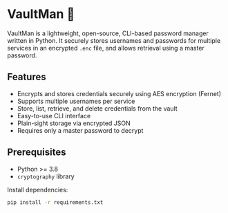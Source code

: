 # VaultMan 🔐

VaultMan is a lightweight, open-source, CLI-based password manager written in Python. It securely stores usernames and passwords for multiple services in an encrypted `.enc` file, and allows retrieval using a master password.

## Features

- Encrypts and stores credentials securely using AES encryption (Fernet)
- Supports multiple usernames per service
- Store, list, retrieve, and delete credentials from the vault
- Easy-to-use CLI interface
- Plain-sight storage via encrypted JSON
- Requires only a master password to decrypt

## Prerequisites

- Python >= 3.8
- `cryptography` library

Install dependencies:
```bash
pip install -r requirements.txt
